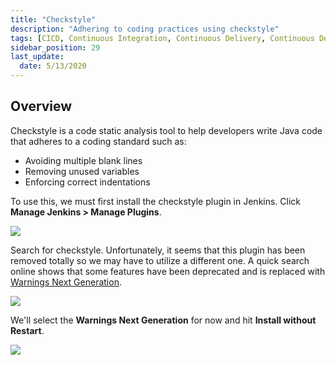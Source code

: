 ```yaml
---
title: "Checkstyle"
description: "Adhering to coding practices using checkstyle"
tags: [CICD, Continuous Integration, Continuous Delivery, Continuous Deployment, Jenkins]
sidebar_position: 29
last_update:
  date: 5/13/2020
---
```




## Overview

Checkstyle is a code static analysis tool to help developers write Java code that adheres to a coding standard such as:

- Avoiding multiple blank lines 
- Removing unused variables 
- Enforcing correct indentations
 
To use this, we must first install the checkstyle plugin in Jenkins. Click **Manage Jenkins > Manage Plugins**.

<div class='img-center'>

![](/img/docs/manplugins.png)

</div>

Search for checkstyle. Unfortunately, it seems that this plugin has been removed totally so we may have to utilize a different one. A quick search online shows that some features have been deprecated and is replaced with [Warnings Next Generation](https://www.theserverside.com/blog/Coffee-Talk-Java-News-Stories-and-Opinions/Jenkins-Warnings-Plugin-CheckStyle-FindBugs-PMD-Example-Tutorial).

<div class='img-center'>

![](/img/docs/nocheckstyle.png)

</div>

We'll select the **Warnings Next Generation** for now and hit **Install without Restart**.

<div class='img-center'>

![](/img/docs/cswng.png)

</div>
